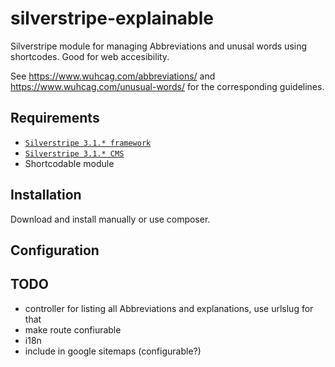 silverstripe-explainable
==========================

Silverstripe module for managing Abbreviations and unusal words using shortcodes. Good for web accesibility.

See https://www.wuhcag.com/abbreviations/ and https://www.wuhcag.com/unusual-words/ for the corresponding guidelines.

## Requirements

* [`Silverstripe 3.1.* framework`](https://github.com/silverstripe/silverstripe-framework)
* [`Silverstripe 3.1.* CMS`](https://github.com/silverstripe/cms)
* Shortcodable module

## Installation

Download and install manually or use composer.

## Configuration



## TODO
* controller for listing all Abbreviations and explanations, use urlslug for that
* make route confiurable
* i18n
* include in google sitemaps (configurable?)
